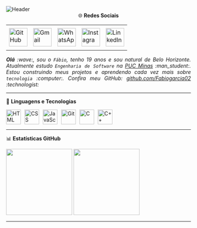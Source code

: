 <div>
  <img align="center" alt="Header" src="https://joaopauloaramuni.github.io/image/header_aramuni.png"/>
</div>

<div align="center">
  🌐 <b>Redes Sociais</b>
  <table>
    <tr>
      <td align="center" colspan="11"></td>
    </tr> 
    <tr>
      <td>
        <a href="https://github.com/Fabiogarcia02" target="_blank">
          <img src="https://github.com/Fabiogarcia02.png" width="50px" height="50px" alt="GitHub"/>
        </a>
      </td>
      <td>
        <a href="mailto:fabiogarciamartins2025@gmail.com" target="_blank">
          <img src="https://joaopauloaramuni.github.io/image/gmail3.png?raw=true" width="50px" height="50px" alt="Gmail"/>
        </a>
      </td>
      <td>
        <a href="https://wa.me/5531998992834" target="_blank">
          <img src="https://joaopauloaramuni.github.io/image/wpp2.png?raw=true" width="50px" height="50px" alt="WhatsApp"/>
        </a>
      </td>
      <td>
        <a href="https://www.instagram.com/fabiogmartins06" target="_blank">
          <img src="https://joaopauloaramuni.github.io/image/insta2.png?raw=true" width="50px" height="50px" alt="Instagram"/>
        </a>
      </td>
      <td>
        <a href="https://www.linkedin.com/in/fabio-garcia-martins-b98747346" target="_blank">
          <img src="https://joaopauloaramuni.github.io/image/linkedin2.png?raw=true" width="50px" height="50px" alt="LinkedIn"/>
        </a>
      </td>
    </tr>
    <tr>
      <td align="center" colspan="11"></td>
    </tr> 
  </table>
</div>

<div align="justify">
<div align="justify">
  <i>
    <b>Olá</b> :wave:, sou o <code>Fábio</code>, tenho 19 anos e sou natural de Belo Horizonte.  
    Atualmente estudo <code>Engenharia de Software</code> na <a href="https://www.pucminas.br/" target="_blank">PUC Minas</a> :man_student:.  
    Estou construindo meus projetos e aprendendo cada vez mais sobre <code>tecnologia</code> :computer:.  
    Confira meu GitHub: <a href="https://github.com/Fabiogarcia02" target="_blank">github.com/Fabiogarcia02</a> :technologist:
  </i>
</div>

---

🤖 <b>Linguagens e Tecnologias</b>

<div style="display: flex; gap: 10px;">
  <img src="https://cdn.jsdelivr.net/gh/devicons/devicon@latest/icons/html5/html5-original.svg" title="HTML" alt="HTML" width="40px"/>
  <img src="https://cdn.jsdelivr.net/gh/devicons/devicon@latest/icons/css3/css3-original.svg" title="CSS" alt="CSS" width="40px"/>
  <img src="https://cdn.jsdelivr.net/gh/devicons/devicon@latest/icons/javascript/javascript-original.svg" title="JavaScript" alt="JavaScript" width="40px"/>
  <img src="https://cdn.jsdelivr.net/gh/devicons/devicon@latest/icons/git/git-original.svg" title="Git" alt="Git" width="40px"/>
  <img src="https://devicon-website.vercel.app/api/c/original.svg" title="C" alt="C" width="40px"/>
  <img src="https://cdn.jsdelivr.net/gh/devicons/devicon@latest/icons/cplusplus/cplusplus-original.svg" title="C++" alt="C++" width="40px"/>
</div>

---

📊 <b>Estatísticas GitHub</b>

<div>
  <img height="180em" src="https://github-readme-stats.vercel.app/api?username=Fabiogarcia02&show_icons=true&theme=tokyonight&include_all_commits=true&locale=pt-br"/>
  <img height="180em" src="https://github-readme-stats.vercel.app/api/top-langs/?username=Fabiogarcia02&theme=tokyonight&layout=compact&custom_title=Tecnologias&langs_count=9"/>
</div>

---

